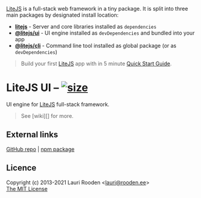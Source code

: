[LiteJS]: https://github.com/litejs/litejs
[UI]: https://github.com/litejs/ui
[CLI]: https://github.com/litejs/cli
[Quick-Start]: https://github.com/litejs/litejs/wiki/Quick-Start

[size]: https://packagephobia.now.sh/badge?p=@litejs/ui
[size-src]: https://packagephobia.now.sh/result?p=@litejs/ui


[LiteJS][] is a full-stack web framework in a tiny package.
It is split into three main packages by designated install location:

 - **[litejs][LiteJS]** - Server and core libraries installed as `dependencies`
 - **[@litejs/ui][UI]** - UI engine installed as `devDependencies` and bundled into your app
 - **[@litejs/cli][CLI]** - Command line tool installed as global package (or as `devDependencies`)

> Build your first [LiteJS][] app with in 5 minute [Quick Start Guide][Quick-Start].


LiteJS UI &ndash; [![size][size]][size-src]
=========

UI engine for [LiteJS][] full-stack framework.

> See [wiki][] for more.


## External links

[GitHub repo](https://github.com/litejs/ui) |
[npm package](https://npmjs.org/package/@litejs/ui)


## Licence

Copyright (c) 2013-2021 Lauri Rooden &lt;lauri@rooden.ee&gt;  
[The MIT License](http://lauri.rooden.ee/mit-license.txt)


